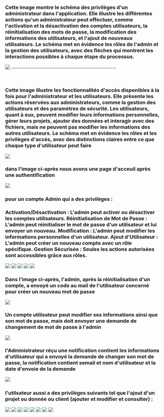 ﻿<h3>Cette image montre le schéma des privilèges d'un administrateur dans l'application. Elle illustre les différentes actions qu'un administrateur peut effectuer, comme l'activation et la désactivation des comptes utilisateurs, la réinitialisation des mots de passe, la modification des informations des utilisateurs, et l'ajout de nouveaux utilisateurs. Le schéma met en évidence les rôles de l'admin et la gestion des utilisateurs, avec des flèches qui montrent les interactions possibles à chaque étape du processus. </h3>

<img src="Captures/shema-admin.PNG" />
 -----------------------------------------------------

 ﻿<h3>Cette image illustre les fonctionnalités d'accès disponibles à la fois pour l'administrateur et les utilisateurs. Elle présente les actions réservées aux administrateurs, comme la gestion des utilisateurs et des paramètres de sécurité. Les utilisateurs, quant à eux, peuvent modifier leurs informations personnelles, gérer leurs projets, ajouter des données et interagir avec des fichiers, mais ne peuvent pas modifier les informations des autres utilisateurs. Le schéma met en évidence les rôles et les privilèges d'accès, avec des distinctions claires entre ce que chaque type d'utilisateur peut faire </h3>

<img src="Captures/big-shema.webp" />


 <h3>dans l'image ci-après nous avons une page d'acceuil après une authentification </h3>

<img src="Captures/home page.PNG" />
﻿<h3>pour un compte Admin qui a des privilèges :  </h3>
 <h3>
Activation/Désactivation : L'admin peut activer ou désactiver les comptes utilisateurs.
Réinitialisation de Mot de Passe : L'admin peut réinitialiser le mot de passe d'un utilisateur et lui envoyer un nouveau.
Modification : L'admin peut modifier les informations personnelles d'un utilisateur.
Ajout d'Utilisateur : L'admin peut créer un nouveau compte avec un rôle spécifique.
Gestion Sécurisée : Seules les actions autorisées sont accessibles grâce aux rôles.
 </h3>
 <img src="Captures/activation compte.PNG" />
 <img src="Captures/ajouter user.PNG" />
 <img src="Captures/parameters liste.PNG" />
 <img src="Captures/reset password parameteres.PNG" />
 <img src="Captures/update parameteres.PNG" />
 ﻿<h3>Dans l'image ci-après, l'admin, après la réinitialisation d'un compte, a envoyé un code au mail de l'utilisateur concerné pour créer un nouveau mot de passe</h3>
 <img src="Captures/email sent code.PNG" />
 <h3>Un compte utilisateur peut modifier ses informations ainsi que son mot de passe, mais doit envoyer une demande de changement de mot de passe à l'admin</h3>
 <img src="Captures/parameteres user.PNG" />
 <h3>l'Administrateur réçu une notification  contient les informations d'utilisateur qui a envoyé la demande de changer son mot de passe, la notification contient semail et nom d'utilisateur et la date d'envoie de la demande</h3>

 <img src="Captures/notification info.PNG" />
 ﻿<h3>l'utilsateur aussi a des privilèges suivants tel que l'ajout d'un projet ou donnée ou client (ajouter et modifier et consulter) :  </h3>
<img src="Captures/projet.PNG" />
<img src="Captures/ajputer donnee.PNG" />
<img src="Captures/page donne.PNG" />
<img src="Captures/modifier base de donnee.PNG" />
<img src="Captures/Clients.PNG" />
<img src="Captures/Clients details.PNG" />
<img src="Captures/clients arcgisSolutions.PNG" />
<img src="Captures/clinets contcat associe.PNG" />
   
